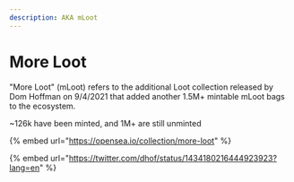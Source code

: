 ```yaml
---
description: AKA mLoot
---
```


# More Loot

"More Loot" (mLoot) refers to the additional Loot collection released by Dom Hoffman on 9/4/2021 that added another 1.5M+ mintable mLoot bags to the ecosystem.&#x20;

\~126k have been minted, and 1M+ are still unminted

{% embed url="https://opensea.io/collection/more-loot" %}

{% embed url="https://twitter.com/dhof/status/1434180216444923923?lang=en" %}
